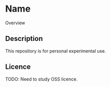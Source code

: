 Name
====

Overview

## Description

This repository is for personal experimental use.

## Licence

TODO: Need to study OSS licence.
